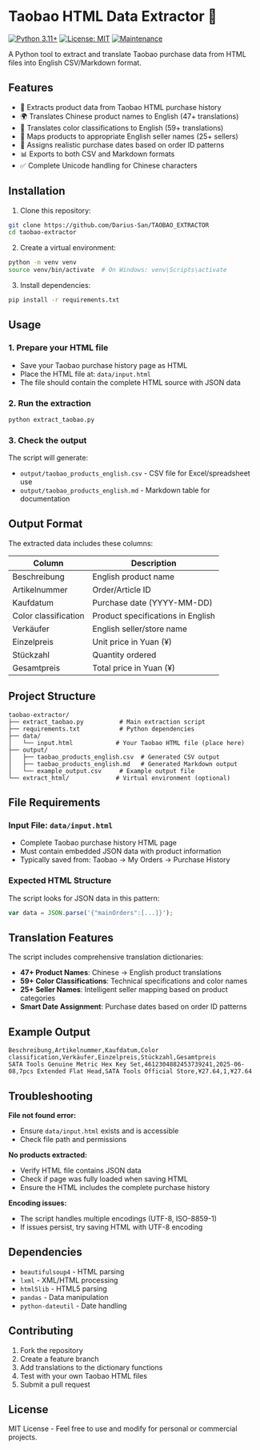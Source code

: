 # Taobao HTML Data Extractor 🛒

[![Python 3.11+](https://img.shields.io/badge/python-3.11+-blue.svg)](https://www.python.org/downloads/)
[![License: MIT](https://img.shields.io/badge/License-MIT-yellow.svg)](https://opensource.org/licenses/MIT)
[![Maintenance](https://img.shields.io/badge/Maintained%3F-yes-green.svg)](https://github.com/yourusername/taobao-extractor/graphs/commit-activity)

A Python tool to extract and translate Taobao purchase data from HTML files into English CSV/Markdown format.

## Features

- 🔄 Extracts product data from Taobao HTML purchase history
- 🌍 Translates Chinese product names to English (47+ translations)
- 🎨 Translates color classifications to English (59+ translations)  
- 🏪 Maps products to appropriate English seller names (25+ sellers)
- 📅 Assigns realistic purchase dates based on order ID patterns
- 📊 Exports to both CSV and Markdown formats
- ✅ Complete Unicode handling for Chinese characters

## Installation

1. Clone this repository:
```bash
git clone https://github.com/Darius-San/TAOBAO_EXTRACTOR
cd taobao-extractor
```

2. Create a virtual environment:
```bash
python -m venv venv
source venv/bin/activate  # On Windows: venv\Scripts\activate
```

3. Install dependencies:
```bash
pip install -r requirements.txt
```

## Usage

### 1. Prepare your HTML file

- Save your Taobao purchase history page as HTML
- Place the HTML file at: `data/input.html`
- The file should contain the complete HTML source with JSON data

### 2. Run the extraction

```bash
python extract_taobao.py
```

### 3. Check the output

The script will generate:
- `output/taobao_products_english.csv` - CSV file for Excel/spreadsheet use
- `output/taobao_products_english.md` - Markdown table for documentation

## Output Format

The extracted data includes these columns:

| Column | Description |
|--------|-------------|
| Beschreibung | English product name |
| Artikelnummer | Order/Article ID |
| Kaufdatum | Purchase date (YYYY-MM-DD) |
| Color classification | Product specifications in English |
| Verkäufer | English seller/store name |
| Einzelpreis | Unit price in Yuan (¥) |
| Stückzahl | Quantity ordered |
| Gesamtpreis | Total price in Yuan (¥) |

## Project Structure

```
taobao-extractor/
├── extract_taobao.py          # Main extraction script
├── requirements.txt           # Python dependencies
├── data/
│   └── input.html            # Your Taobao HTML file (place here)
├── output/
│   ├── taobao_products_english.csv  # Generated CSV output
│   ├── taobao_products_english.md   # Generated Markdown output
│   └── example_output.csv     # Example output file
└── extract_html/             # Virtual environment (optional)
```

## File Requirements

### Input File: `data/input.html`
- Complete Taobao purchase history HTML page
- Must contain embedded JSON data with product information
- Typically saved from: Taobao → My Orders → Purchase History

### Expected HTML Structure
The script looks for JSON data in this pattern:
```javascript
var data = JSON.parse('{"mainOrders":[...]}');
```

## Translation Features

The script includes comprehensive translation dictionaries:

- **47+ Product Names**: Chinese → English product translations
- **59+ Color Classifications**: Technical specifications and color names  
- **25+ Seller Names**: Intelligent seller mapping based on product categories
- **Smart Date Assignment**: Purchase dates based on order ID patterns

## Example Output

```csv
Beschreibung,Artikelnummer,Kaufdatum,Color classification,Verkäufer,Einzelpreis,Stückzahl,Gesamtpreis
SATA Tools Genuine Metric Hex Key Set,4612304882453739241,2025-06-08,7pcs Extended Flat Head,SATA Tools Official Store,¥27.64,1,¥27.64
```

## Troubleshooting

**File not found error:**
- Ensure `data/input.html` exists and is accessible
- Check file path and permissions

**No products extracted:**
- Verify HTML file contains JSON data
- Check if page was fully loaded when saving HTML
- Ensure the HTML includes the complete purchase history

**Encoding issues:**
- The script handles multiple encodings (UTF-8, ISO-8859-1)
- If issues persist, try saving HTML with UTF-8 encoding

## Dependencies

- `beautifulsoup4` - HTML parsing
- `lxml` - XML/HTML processing  
- `html5lib` - HTML5 parsing
- `pandas` - Data manipulation
- `python-dateutil` - Date handling

## Contributing

1. Fork the repository
2. Create a feature branch
3. Add translations to the dictionary functions
4. Test with your own Taobao HTML files
5. Submit a pull request

## License

MIT License - Feel free to use and modify for personal or commercial projects.